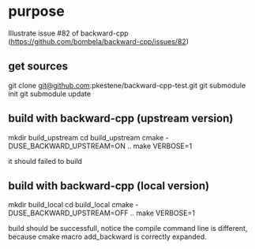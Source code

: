 # purpose

Illustrate issue #82 of backward-cpp (https://github.com/bombela/backward-cpp/issues/82)

## get sources

git clone git@github.com:pkestene/backward-cpp-test.git
git submodule init
git submodule update

## build with backward-cpp (upstream version)

mkdir build_upstream
cd build_upstream
cmake -DUSE_BACKWARD_UPSTREAM=ON ..
make VERBOSE=1

it should failed to build

## build with backward-cpp (local version)

mkdir build_local
cd build_local
cmake -DUSE_BACKWARD_UPSTREAM=OFF ..
make VERBOSE=1

build should be successfull, notice the compile command line is different, because cmake macro add_backward is correctly expanded.

